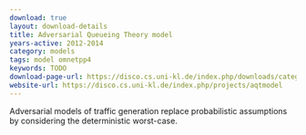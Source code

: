 ```yaml
---
download: true
layout: download-details
title: Adversarial Queueing Theory model
years-active: 2012-2014
category: models
tags: model omnetpp4
keywords: TODO
download-page-url: https://disco.cs.uni-kl.de/index.php/downloads/category/9-aqt
website-url: https://disco.cs.uni-kl.de/index.php/projects/aqtmodel
---
```


Adversarial models of traffic generation replace probabilistic assumptions by
considering the deterministic worst-case.
